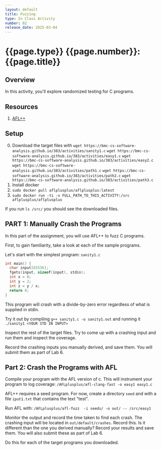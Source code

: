 ```yaml
---
layout: default
title: Fuzzing
type: In Class Activity
number: 02
release_date: 2025-03-04
---
```


{{page.type}} {{page.number}}: {{page.title}}
=============================================================


## Overview

In this activity, you'll explore randomized testing for C programs.  

## Resources
1. [AFL++](https://aflplus.plus/)

## Setup
0. Download the target files with 
`wget https://bmc-cs-software-analysis.github.io/383/activities/sanity1.c`
`wget https://bmc-cs-software-analysis.github.io/383/activities/easy1.c`
`wget https://bmc-cs-software-analysis.github.io/383/activities/easy2.c`
`wget https://bmc-cs-software-analysis.github.io/383/activities/path1.c`
`wget https://bmc-cs-software-analysis.github.io/383/activities/path2.c`
`wget https://bmc-cs-software-analysis.github.io/383/activities/path3.c`
1. Install docker 
2. `sudo docker pull aflplusplus/aflplusplus:latest`
3. `sudo docker run -ti -v FULL_PATH_TO_THIS_ACTIVITY:/src aflplusplus/aflplusplus`

If you run `ls /src/` you should see the downloaded files.

## PART 1: Manually Crash the Programs

In this part of the assignment, you will use AFL++ to fuzz C programs. 

First, to gain familiarity, take a look at each of the sample programs.

Let's start with the simplest program: `sanity1.c`

```C
int main() {
  char input[65536];
  fgets(input, sizeof(input), stdin);
  int x = 0;
  int y = 2;
  int z = y / x;
  return 0;
}
```

This program will crash with a divide-by-zero error regardless of what is supplied in stdin.

Try it out by compiling `g++ sanity1.c -o sanity1.out`
and running it `./sanity1 <YOUR STD IN INPUT>` 

Inspect the rest of the target files. Try to come up with a crashing input and run them and inspect the coverage. 

Record the crashing inputs you manually derived, and save them. You will submit them as part of Lab 6. 


## Part 2: Crash the Programs with AFL

Compile your program with the AFL version of c. This will instrument your program to log coverage: `/AFLplusplus/afl-clang-fast -o easy1 easy1.c`

AFL++ requires a seed program. For now, create a directory `seed` and with a file `iput1.txt` that contains the text "test".

Run AFL with: `/AFLplusplus/afl-fuzz  -i seeds/ -o out/ -- /src/easy1`

Monitor the output and record the time taken to find each crash. The crashing input will be located in `out/default/crashes`. Record this. Is it different than the one you derived manually? Record your results and save them. You will also submit these as part of Lab 6. 

Do this for each of the target programs you downloaded.
